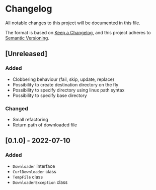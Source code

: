# Changelog

All notable changes to this project will be documented in this file.

The format is based on [Keep a Changelog](https://keepachangelog.com/en/1.0.0/),
and this project adheres to [Semantic Versioning](https://semver.org/spec/v2.0.0.html).

## [Unreleased]
### Added
- Clobbering behaviour (fail, skip, update, replace)
- Possibility to create destination directory on the fly
- Possibility to specify directory using linux path syntax
- Possibility to specify base directory

### Changed
- Small refactoring
- Return path of downloaded file

## [0.1.0] - 2022-07-10
### Added
- `Downloader` interface
- `CurlDownloader` class
- `TempFile` class
- `DownloaderException` class

